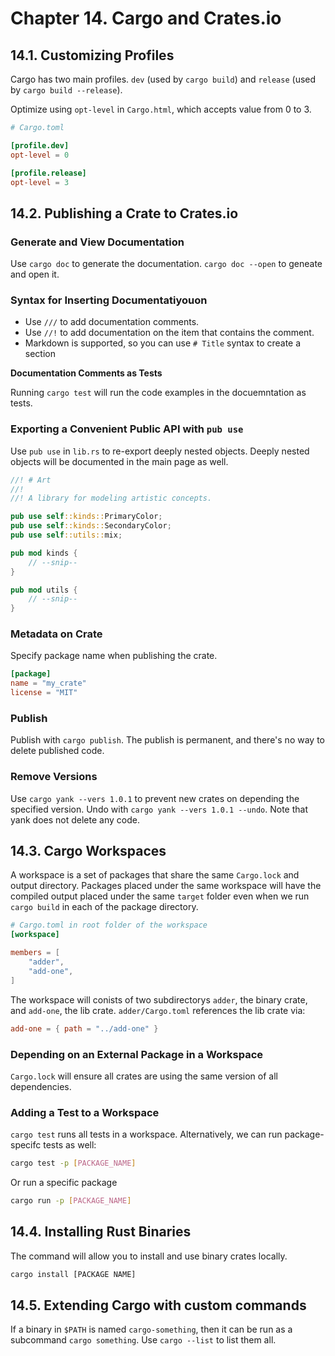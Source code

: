 # Chapter 14. Cargo and Crates.io

## 14.1. Customizing Profiles

Cargo has two main profiles. `dev` (used by `cargo build`) and `release` (used by `cargo build --release`).

Optimize using `opt-level` in `Cargo.html`, which accepts value from 0 to 3.

```toml
# Cargo.toml

[profile.dev]
opt-level = 0

[profile.release]
opt-level = 3
```

## 14.2. Publishing a Crate to Crates.io

### Generate and View Documentation

Use `cargo doc` to generate the documentation. `cargo doc --open` to geneate and open it.

### Syntax for Inserting Documentatiyouon
- Use `///` to add documentation comments.
- Use `//!` to add documentation on the item that contains the comment.
- Markdown is supported, so you can use `# Title` syntax to create a section

**Documentation Comments as Tests**

Running `cargo test` will run the code examples in the docuemntation as tests.

### Exporting a Convenient Public API with `pub use`

Use `pub use` in `lib.rs` to re-export deeply nested objects. Deeply nested objects will be documented in the main page as well.

```rust
//! # Art
//!
//! A library for modeling artistic concepts.

pub use self::kinds::PrimaryColor;
pub use self::kinds::SecondaryColor;
pub use self::utils::mix;

pub mod kinds {
    // --snip--
}

pub mod utils {
    // --snip--
}
```

### Metadata on Crate

Specify package name when publishing the crate.

```toml
[package]
name = "my_crate"
license = "MIT"
```

### Publish

Publish with `cargo publish`. The publish is permanent, and there's no way to delete published code.

### Remove Versions

Use `cargo yank --vers 1.0.1` to prevent new crates on depending the specified version. Undo with `cargo yank --vers 1.0.1 --undo`. Note that yank does not delete any code.

## 14.3. Cargo Workspaces

A workspace is a set of packages that share the same `Cargo.lock` and output directory. Packages placed under the same workspace will have the compiled output placed under the same `target` folder even when we run `cargo build` in each of the package directory.

```toml
# Cargo.toml in root folder of the workspace
[workspace]

members = [
    "adder",
    "add-one",
]
```

The workspace will conists of two subdirectorys `adder`, the binary crate, and `add-one`, the lib crate. `adder/Cargo.toml` references the lib crate via:

```toml
add-one = { path = "../add-one" }
```
### Depending on an External Package in a Workspace

`Cargo.lock` will ensure all crates are using the same version of all dependencies.

### Adding a Test to a Workspace

`cargo test` runs all tests in a workspace. Alternatively, we can run package-specifc tests as well:

```sh
cargo test -p [PACKAGE_NAME]
```

Or run a specific package

```sh
cargo run -p [PACKAGE_NAME]
```

## 14.4. Installing Rust Binaries

The command will allow you to install and use binary crates locally.

```rust
cargo install [PACKAGE NAME]
```

## 14.5. Extending Cargo with custom commands

If a binary in `$PATH` is named `cargo-something`, then it can be run as a subcommand `cargo something`. Use `cargo --list` to list them all.